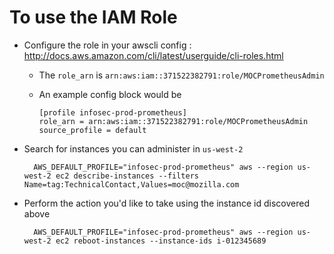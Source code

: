 # To use the IAM Role

* Configure the role in your awscli config : http://docs.aws.amazon.com/cli/latest/userguide/cli-roles.html
  * The `role_arn` is `arn:aws:iam::371522382791:role/MOCPrometheusAdmin`
  * An example config block would be

        [profile infosec-prod-prometheus]
        role_arn = arn:aws:iam::371522382791:role/MOCPrometheusAdmin
        source_profile = default
* Search for instances you can administer in `us-west-2`

        AWS_DEFAULT_PROFILE="infosec-prod-prometheus" aws --region us-west-2 ec2 describe-instances --filters Name=tag:TechnicalContact,Values=moc@mozilla.com
* Perform the action you'd like to take using the instance id discovered above

        AWS_DEFAULT_PROFILE="infosec-prod-prometheus" aws --region us-west-2 ec2 reboot-instances --instance-ids i-012345689
